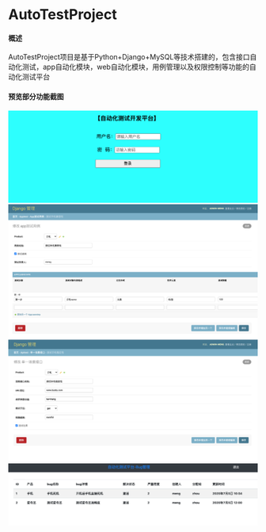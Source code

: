 # AutoTestProject
#### 概述
AutoTestProject项目是基于Python+Django+MySQL等技术搭建的，包含接口自动化测试，app自动化模块，web自动化模块，用例管理以及权限控制等功能的自动化测试平台
#### 预览部分功能截图
![image](https://github.com/Mahumd/AutoTestProject/blob/master/autotest/ScreenShots/1.png)
![image](https://github.com/Mahumd/AutoTestProject/blob/master/autotest/ScreenShots/2.png)
![image](https://github.com/Mahumd/AutoTestProject/blob/master/autotest/ScreenShots/3.png)
![image](https://github.com/Mahumd/AutoTestProject/blob/master/autotest/ScreenShots/4.png)
